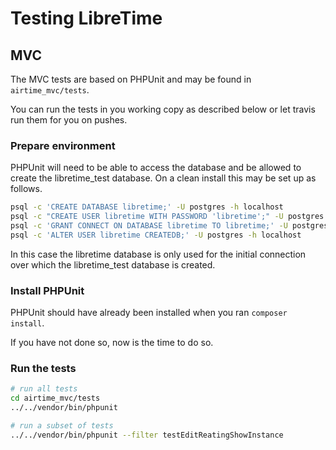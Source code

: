 # Testing LibreTime

## MVC

The MVC tests are based on PHPUnit and may be found in `airtime_mvc/tests`.

You can run the tests in you working copy as described below or let travis
run them for you on pushes.

### Prepare environment

PHPUnit will need to be able to access the database and be allowed to
create the libretime_test database. On a clean install this may be
set up as follows.

```bash
psql -c 'CREATE DATABASE libretime;' -U postgres -h localhost
psql -c "CREATE USER libretime WITH PASSWORD 'libretime';" -U postgres -h localhost
psql -c 'GRANT CONNECT ON DATABASE libretime TO libretime;' -U postgres -h localhost
psql -c 'ALTER USER libretime CREATEDB;' -U postgres -h localhost
```

In this case the libretime database is only used for the initial connection
over which the libretime_test database is created.

### Install PHPUnit 

PHPUnit should have already been installed when you ran `composer install`.

If you have not done so, now is the time to do so.

### Run the tests

```bash
# run all tests
cd airtime_mvc/tests
../../vendor/bin/phpunit

# run a subset of tests
../../vendor/bin/phpunit --filter testEditReatingShowInstance 
```
